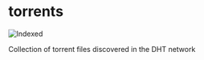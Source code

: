 torrents 
========
![Indexed](https://img.shields.io/badge/indexed-202402-blue)

Collection of torrent files discovered in the DHT network
